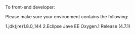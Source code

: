 To front-end developer:

Please make sure your environment contains the following:

1.jdk(jre)1.8.0_144
2.Eclipse Jave EE Oxygen.1 Release (4.7.1)

